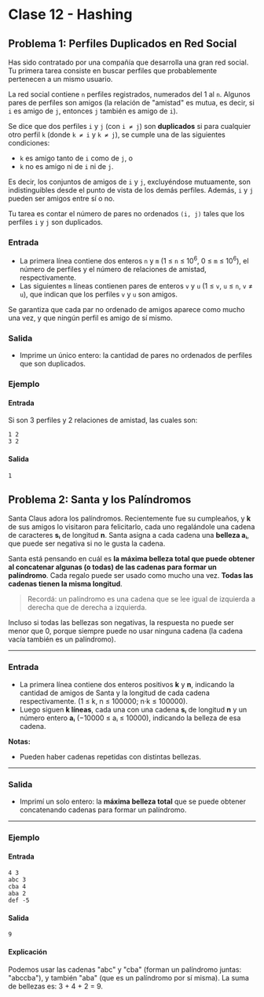 # Clase 12 - Hashing

## Problema 1: Perfiles Duplicados en Red Social

Has sido contratado por una compañía que desarrolla una gran red social. Tu primera tarea consiste en buscar perfiles que probablemente pertenecen a un mismo usuario.

La red social contiene `n` perfiles registrados, numerados del 1 al `n`. Algunos pares de perfiles son amigos (la relación de "amistad" es mutua, es decir, si `i` es amigo de `j`, entonces `j` también es amigo de `i`).

Se dice que dos perfiles `i` y `j` (con `i ≠ j`) son **duplicados** si para cualquier otro perfil `k` (donde `k ≠ i` y `k ≠ j`), se cumple una de las siguientes condiciones:

* `k` es amigo tanto de `i` como de `j`, o
* `k` no es amigo ni de `i` ni de `j`.

Es decir, los conjuntos de amigos de `i` y `j`, excluyéndose mutuamente, son indistinguibles desde el punto de vista de los demás perfiles. Además, `i` y `j` pueden ser amigos entre sí o no.

Tu tarea es contar el número de pares no ordenados `(i, j)` tales que los perfiles `i` y `j` son duplicados.

### Entrada

* La primera línea contiene dos enteros `n` y `m` (1 ≤ `n` ≤ 10<sup>6</sup>, 0 ≤ `m` ≤ 10<sup>6</sup>), el número de perfiles y el número de relaciones de amistad, respectivamente.
* Las siguientes `m` líneas contienen pares de enteros `v` y `u` (1 ≤ `v`, `u` ≤ `n`, `v` ≠ `u`), que indican que los perfiles `v` y `u` son amigos.

Se garantiza que cada par no ordenado de amigos aparece como mucho una vez, y que ningún perfil es amigo de sí mismo.

### Salida

* Imprime un único entero: la cantidad de pares no ordenados de perfiles que son duplicados.

### Ejemplo

#### Entrada

Si son 3 perfiles y 2 relaciones de amistad, las cuales son:

```
1 2
3 2
```

#### Salida

```
1
```

## Problema 2: Santa y los Palíndromos

Santa Claus adora los palíndromos. Recientemente fue su cumpleaños, y **k** de sus amigos lo visitaron para felicitarlo, cada uno regalándole una cadena de caracteres **sᵢ** de longitud **n**. Santa asigna a cada cadena una **belleza aᵢ**, que puede ser negativa si no le gusta la cadena.

Santa está pensando en cuál es **la máxima belleza total que puede obtener al concatenar algunas (o todas) de las cadenas para formar un palíndromo**. Cada regalo puede ser usado como mucho una vez. **Todas las cadenas tienen la misma longitud**.

> Recordá: un palíndromo es una cadena que se lee igual de izquierda a derecha que de derecha a izquierda.

Incluso si todas las bellezas son negativas, la respuesta no puede ser menor que 0, porque siempre puede no usar ninguna cadena (la cadena vacía también es un palíndromo).

---

### Entrada

- La primera línea contiene dos enteros positivos **k** y **n**, indicando la cantidad de amigos de Santa y la longitud de cada cadena respectivamente. (1 ≤ k, n ≤ 100000; n·k ≤ 100000).
- Luego siguen **k líneas**, cada una con una cadena **sᵢ** de longitud **n** y un número entero **aᵢ** (−10000 ≤ aᵢ ≤ 10000), indicando la belleza de esa cadena.

**Notas:**
- Pueden haber cadenas repetidas con distintas bellezas.

---

### Salida

- Imprimí un solo entero: la **máxima belleza total** que se puede obtener concatenando cadenas para formar un palíndromo.

---

### Ejemplo

#### Entrada

```
4 3
abc 3
cba 4
aba 2
def -5
```

#### Salida

```
9
```

#### Explicación

Podemos usar las cadenas "abc" y "cba" (forman un palíndromo juntas: "abccba"), y también "aba" (que es un palíndromo por sí misma). La suma de bellezas es: 3 + 4 + 2 = 9.
